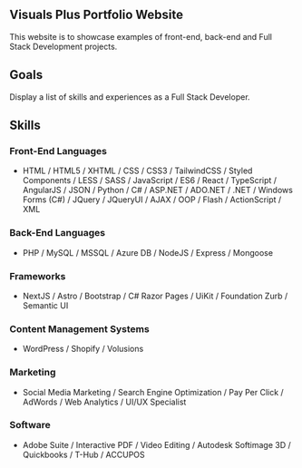 ## Visuals Plus Portfolio Website

This website is to showcase examples of front-end, back-end and Full Stack Development projects.

## Goals

Display a list of skills and experiences as a Full Stack Developer.

## Skills

### Front-End Languages

- HTML / HTML5 / XHTML / CSS / CSS3 / TailwindCSS / Styled Components / LESS / SASS / JavaScript / ES6 / React / TypeScript / AngularJS / JSON / Python / C# / ASP.NET / ADO.NET / .NET / Windows Forms (C#) / JQuery / JQueryUI / AJAX / OOP / Flash / ActionScript / XML 

### Back-End Languages

- PHP / MySQL / MSSQL / Azure DB / NodeJS / Express / Mongoose 

### Frameworks

- NextJS / Astro / Bootstrap / C# Razor Pages / UiKit / Foundation Zurb / Semantic UI 

### Content Management Systems

- WordPress / Shopify / Volusions 

### Marketing

- Social Media Marketing / Search Engine Optimization / Pay Per Click / AdWords / Web Analytics / UI/UX Specialist 

### Software

- Adobe Suite / Interactive PDF / Video Editing / Autodesk Softimage 3D / Quickbooks / T-Hub / ACCUPOS 